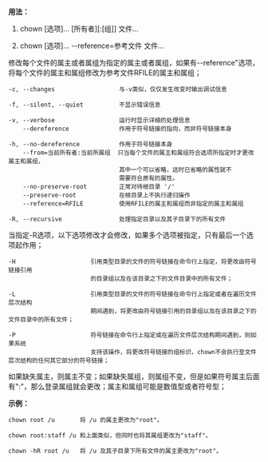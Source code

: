 **用法：**

1. chown [选项]... [所有者][:[组]] 文件...

2. chown [选项]... --reference=参考文件 文件...

修改每个文件的属主或者属组为指定的属主或者属组，如果有--reference"选项，将每个文件的属主和属组修改为参考文件RFILE的属主和属组；

    -c, --changes                  与-v类似，仅仅发生改变时输出调试信息

    -f, --silent, --quiet          不显示错误信息

    -v, --verbose                  运行时显示详细的处理信息
        --dereference              作用于符号链接的指向，而非符号链接本身

    -h, --no-dereference           作用于符号链接本身
        --from=当前所有者:当前所属组  只当每个文件的属主和属组符合选项所指定时才更改属主和属组，
                                   其中一个可以省略，这时已省略的属性就不
                                   需要符合原有的属性。
        --no-preserve-root         正常对待根目录 '/'
        --preserve-root            在根目录上不执行递归操作
        --reference=RFILE          使用RFILE的属主和属组而非指定的属主和属组

    -R, --recursive                处理指定目录以及其子目录下的所有文件

当指定-R选项，以下选项修改才会修改，如果多个选项被指定，只有最后一个选项起作用；

    -H                     引用类型目录的文件的符号链接在命令行上指定，将更改由符号链接引用
                           的目录组以及在该目录之下的文件目录中的所有文件；

    -L                     引用类型目录的文件的符号链接在命令行上指定或者在遍历文件层次结构
                           期间遇到，将更改由符号链接引用的目录组以及在该目录之下的文件目录中的所有文件；

    -P                     符号链接在命令行上指定或在遍历文件层次结构期间遇到，则如果系统
                           支持该操作，将更改符号链接的组标识，chown不会执行至文件层次结构的任何其它部分的符号链接；

如果缺失属主，则属主不变；如果缺失属组，则属组不变，但是如果符号属主后面有":"，那么登录属组就会更改；属主和属组可能是数值型或者符号型；

**示例：**

    chown root /u		将 /u 的属主更改为"root"。

    chown root:staff /u	和上面类似，但同时也将其属组更改为"staff"。

    chown -hR root /u	将 /u 及其子目录下所有文件的属主更改为"root"。
